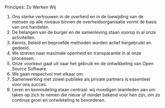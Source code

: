 Principes: Zo Werken Wij

1. Ons sterke vertrouwen in de overheid en in de toewijding van de mensen op alle niveaus binnen de overheidsorganisatie vormt de basis van ons handelen.
1. De belangen van de burger en de samenleving staan voorop in al onze activiteiten.
1. Kennis, beleid en beproefde methoden worden actief hergebruikt en gedeeld.
1. We streven naar maximale openheid en transparantie in al onze processen.
1. Onze voorkeur gaat uit naar het gebruik en de ontwikkeling van Open Source Software.
1. We gaan respectvol met elkaar om.
1. Samenwerking met zowel publieke als private partners is essentieel voor ons succes.
1. Leren en kennisdeling staan centraal: wij moedigen teamleden aan om taken op zich te nemen die nieuw of minder bekend voor hen zijn, om zo continue groei en ontwikkeling te bevorderen.